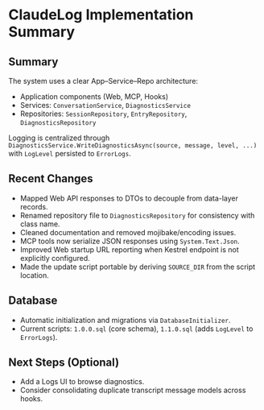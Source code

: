 # ClaudeLog Implementation Summary

## Summary

The system uses a clear App–Service–Repo architecture:
- Application components (Web, MCP, Hooks)
- Services: `ConversationService`, `DiagnosticsService`
- Repositories: `SessionRepository`, `EntryRepository`, `DiagnosticsRepository`

Logging is centralized through `DiagnosticsService.WriteDiagnosticsAsync(source, message, level, ...)` with `LogLevel` persisted to `ErrorLogs`.

## Recent Changes

- Mapped Web API responses to DTOs to decouple from data-layer records.
- Renamed repository file to `DiagnosticsRepository` for consistency with class name.
- Cleaned documentation and removed mojibake/encoding issues.
- MCP tools now serialize JSON responses using `System.Text.Json`.
- Improved Web startup URL reporting when Kestrel endpoint is not explicitly configured.
- Made the update script portable by deriving `SOURCE_DIR` from the script location.

## Database

- Automatic initialization and migrations via `DatabaseInitializer`.
- Current scripts: `1.0.0.sql` (core schema), `1.1.0.sql` (adds `LogLevel` to `ErrorLogs`).

## Next Steps (Optional)

- Add a Logs UI to browse diagnostics.
- Consider consolidating duplicate transcript message models across hooks.

